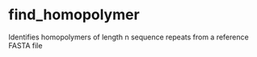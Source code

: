 # find_homopolymer
Identifies homopolymers of length n sequence repeats from a reference FASTA file
